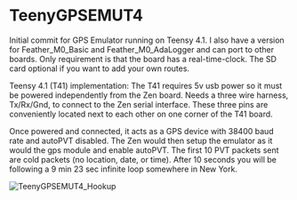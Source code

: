 # TeenyGPSEMUT4

Initial commit for GPS Emulator running on Teensy 4.1.
I also have a version for Feather_M0_Basic and Feather_M0_AdaLogger
and can port to other boards.  Only requirement is that the board has
a real-time-clock.  The SD card optional if you want to add your own routes.

Teensy 4.1 (T41) implementation:
The T41 requires 5v usb power so it must be powered independently from the Zen board.
Needs a three wire harness, Tx/Rx/Gnd, to connect to the Zen serial interface.  These three
pins are conveniently located next to each other on one corner of the T41 board.

Once powered and connected, it acts as a GPS device with 38400 baud rate and autoPVT disabled.
The Zen would then setup the emulator as it would the gps module and enable autoPVT.
The first 10 PVT packets sent are cold packets (no location, date, or time).
After 10 seconds you will be following a 9 min 23 sec infinite loop somewhere in New York.


![TeenyGPSEMUT4_Hookup](https://github.com/BeakeS/TeenyGPSEMUT4/assets/27782001/8269bbb8-12a9-469a-b85d-909273d7b444)
